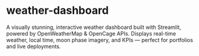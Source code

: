 # weather-dashboard
A visually stunning, interactive weather dashboard built with Streamlit, powered by OpenWeatherMap &amp; OpenCage APIs. Displays real-time weather, local time, moon phase imagery, and KPIs — perfect for portfolios and live deployments.
